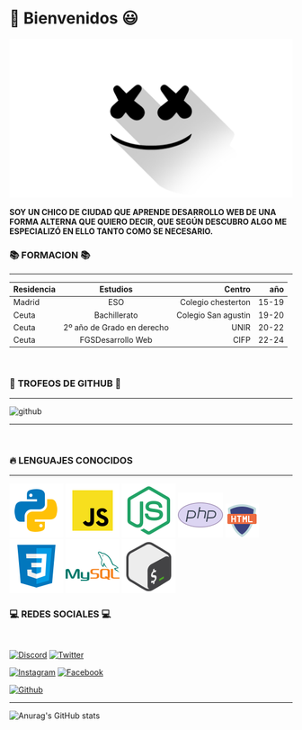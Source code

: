 # 💪 **Bienvenidos** 😃

![FONDO](marshmello-dj-minimalist-logo_1920x1080_xtrafondos.com.jpg)

<p style="font-weight: 700; color: linear-gradient(180deg, white, black);">SOY UN CHICO DE CIUDAD QUE APRENDE DESARROLLO WEB DE UNA FORMA ALTERNA QUE QUIERO DECIR, QUE SEGÚN DESCUBRO ALGO ME ESPECIALIZÓ EN ELLO TANTO COMO SE NECESARIO.</p>


### 📚 **FORMACION** 📚
<hr />

|Residencia|Estudios|Centro|año|
|:---|:---:|---:|---:|
|Madrid| ESO| Colegio chesterton|15-19|
|Ceuta|Bachillerato|Colegio San agustin|19-20|
|Ceuta| 2º año de Grado en derecho| UNIR|20-22|
|Ceuta| FGSDesarrollo Web| CIFP| 22-24|

<br />

### 🔱 **TROFEOS DE GITHUB** 🔱
<hr />

![github](https://github-profile-trophy.vercel.app/?username=MarcosDominguezVega&theme=radical&no-frame=false&no-bg=false&margin-w=4)
<hr />

<br />



### 🔥 **LENGUAJES CONOCIDOS** 
<hr />

![PYTHON](icons8-python.svg)
![JAVASCRIPT](icons8-javascript.svg)
![NODEJS](icons8-node-js.svg)
![PHP](icons8-php-logo.svg)
![HTML](icons8-html-60.png)
![CSS](icons8-css3.svg)
![MYSQL](icons8-mysql-logo.svg)
![BASH](icons8-bash.svg)
### 💻 **REDES SOCIALES** 💻 
<br />

[![Discord](https://img.shields.io/badge/Discord-Sxcram02-5865F2?style=for-the-badge&logo=discord&logoColor=white&labelColor=101010)](https://Sxcram02.com/discord) [![Twitter](https://img.shields.io/badge/Twitter-@Sxcram02-f5b041?style=for-the-badge&logo=twitter&logoColor=white&labelColor=101010)](https://twitter.com/Sxcram02)

[![Instagram](https://img.shields.io/badge/Instagram-@Sxcram.02-9b59b6?style=for-the-badge&logo=instagram&logoColor=white&labelColor=101010)](https://instagram.com/Sxcram.02) [![Facebook](https://img.shields.io/badge/Facebook-@Sxcram02-2874a6?style=for-the-badge&logo=facebook&logoColor=white&labelColor=101010)](https://facebook.com/Sxcram02)

[![Github](https://img.shields.io/badge/GITHUB-@Sxcram02-2ecc71?style=for-the-badge&logo=github&logoColor=white&labelColor=101010)](https://github.com/Sxcram02)

<hr />

![Anurag's GitHub stats](https://github-readme-stats.vercel.app/api?username=MarcosDominguezVega&show_icons=true&theme=nightowl&bg_color=DEG,75b9ed,000000,5b139f)



